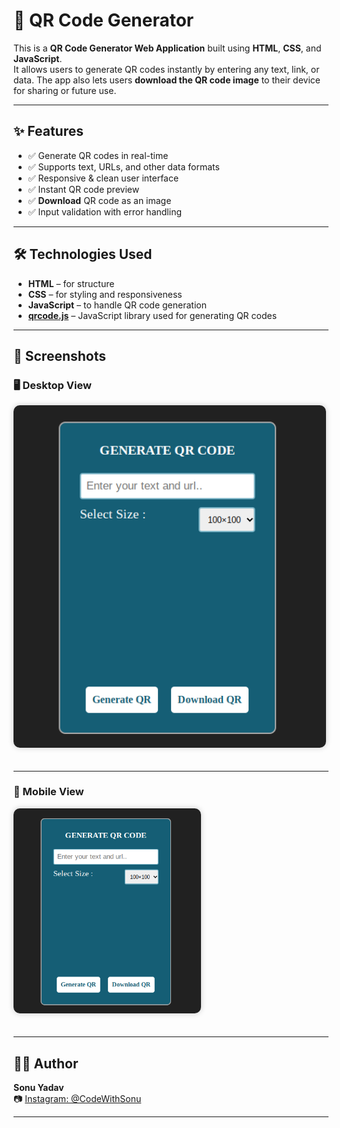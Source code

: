 # 📱 QR Code Generator

This is a **QR Code Generator Web Application** built using **HTML**, **CSS**, and **JavaScript**.  
It allows users to generate QR codes instantly by entering any text, link, or data. The app also lets users **download the QR code image** to their device for sharing or future use.

---

## ✨ Features

- ✅ Generate QR codes in real-time
- ✅ Supports text, URLs, and other data formats
- ✅ Responsive & clean user interface
- ✅ Instant QR code preview
- ✅ **Download** QR code as an image
- ✅ Input validation with error handling

---

## 🛠️ Technologies Used

- **HTML** – for structure  
- **CSS** – for styling and responsiveness  
- **JavaScript** – to handle QR code generation  
- **[qrcode.js](https://davidshimjs.github.io/qrcodejs/)** – JavaScript library used for generating QR codes

---

## 📸 Screenshots

### 🖥️ Desktop View
<img src="screenshot.png" alt="QR Generator Desktop View" width="500" style="border-radius:10px; box-shadow:0 0 10px rgba(0,0,0,0.2); margin-bottom:20px;"/>

---

### 📱 Mobile View
<img src="screenshot.png" alt="QR Generator Mobile View" width="300" style="border-radius:10px; box-shadow:0 0 10px rgba(0,0,0,0.2); margin-bottom:20px;"/>

---


## 👨‍💻 Author

**Sonu Yadav**  
📷 [Instagram: @CodeWithSonu](https://www.instagram.com/CodeWithSonu)

---


